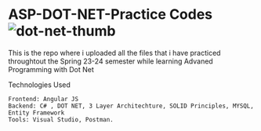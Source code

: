 # ASP-DOT-NET-Practice Codes![dot-net-thumb](https://github.com/MorolShohan/DOT-NET-FINAL-PROJECT/assets/81808177/28462b22-56ca-4c72-b14c-3051cc377920)
This is the repo where i uploaded all the files that i have practiced throughtout the Spring 23-24 semester while learning Advaned Programming with Dot Net

Technologies Used

    Frontend: Angular JS
    Backend: C# , DOT NET, 3 Layer Architechture, SOLID Principles, MYSQL, Entity Framework
    Tools: Visual Studio, Postman.

